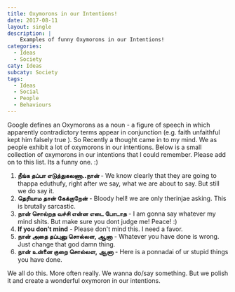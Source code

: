 ```yaml
---
title: Oxymorons in our Intentions!
date: 2017-08-11
layout: single
description: |
    Examples of funny Oxymorons in our Intentions!
categories:
  - Ideas
  - Society
caty: Ideas
subcaty: Society
tags:
  - Ideas
  - Social
  - People
  - Behaviours
---
```


Google defines an Oxymorons as a noun - a figure of speech in which apparently contradictory terms appear in conjunction (e.g. faith unfaithful kept him falsely true ). So Recently a thought came in to my mind. We as people exhibit a lot of oxymorons in our intentions. Below is a small collection of oxymorons in our intentions that I could remember. Please add on to this list. Its a funny one. :)

1. <b> நீங்க தப்பா எடுத்துகலணா..நான் </b> - We know clearly that they are going to thappa eduthufy, right after we say, what we are about to say. But still we do say it. 
2. <b>தெரியாம தான் கேக்குறேன்</b> - Bloody hell! we are only therinjae asking. This is brutally sarcastic.
3. <b>நான் சொல்றத வச்சி என்ன எடை போடாத</b> - I am gonna say whatever my mind shits. But make sure you dont judge me! Peace! :)
4. <b>If you don’t mind</b> - Please don't mind this. I need a favor.
5. <b>நான் அதை தப்புனு சொல்லள, ஆனா</b> - Whatever you have done is wrong. Just change that god damn thing. 
6. <b>நான் உன்னை குறை சொல்லள, ஆனா</b> - Here is a ponnadai of ur stupid things you have done. 

We all do this. More often really. We wanna do/say something. But we polish it and create a wonderful oxymoron in our intentions. 
